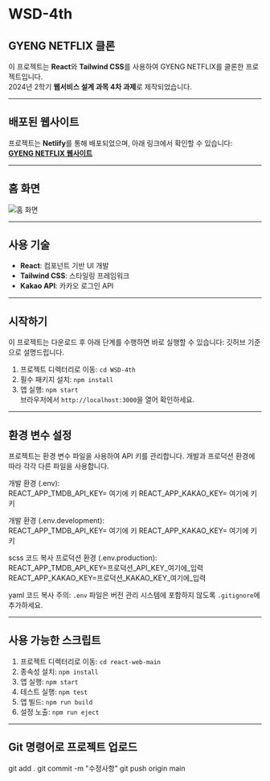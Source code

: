 # WSD-4th
## GYENG NETFLIX 클론

이 프로젝트는 **React**와 **Tailwind CSS**를 사용하여 GYENG NETFLIX를 클론한 프로젝트입니다.  
2024년 2학기 **웹서비스 설계 과목 4차 과제**로 제작되었습니다.

---

## 배포된 웹사이트

프로젝트는 **Netlify**를 통해 배포되었으며, 아래 링크에서 확인할 수 있습니다:  
**[GYENG NETFLIX 웹사이트](https://wsd-44.netlify.app/)**

---

## 홈 화면

![홈 화면](./public/assert/ReadmeImg.png)

---

## 사용 기술

- **React**: 컴포넌트 기반 UI 개발
- **Tailwind CSS**: 스타일링 프레임워크
- **Kakao API**: 카카오 로그인 API

---

## 시작하기

이 프로젝트는 다운로드 후 아래 단계를 수행하면 바로 실행할 수 있습니다:
깃허브 기준으로 설명드립니다.

1. 프로젝트 디렉터리로 이동: `cd WSD-4th`  
2. 필수 패키지 설치: `npm install`  
3. 앱 실행: `npm start`  
   브라우저에서 `http://localhost:3000`을 열어 확인하세요.

---

## 환경 변수 설정

프로젝트는 환경 변수 파일을 사용하여 API 키를 관리합니다. 개발과 프로덕션 환경에 따라 각각 다른 파일을 사용합니다.  

개발 환경 (.env):  
REACT_APP_TMDB_API_KEY=  여기에 키
REACT_APP_KAKAO_KEY= 여기에 키키

개발 환경 (.env.development):  
REACT_APP_TMDB_API_KEY=  여기에 키
REACT_APP_KAKAO_KEY= 여기에 키키

scss
코드 복사
프로덕션 환경 (.env.production):  
REACT_APP_TMDB_API_KEY=프로덕션_API_KEY_여기에_입력
REACT_APP_KAKAO_KEY=프로덕션_KAKAO_KEY_여기에_입력

yaml
코드 복사
주의: `.env` 파일은 버전 관리 시스템에 포함하지 않도록 `.gitignore`에 추가하세요.

---

## 사용 가능한 스크립트

1. 프로젝트 디렉터리로 이동: `cd react-web-main`  
2. 종속성 설치: `npm install`  
3. 앱 실행: `npm start`  
4. 테스트 실행: `npm test`  
5. 앱 빌드: `npm run build`  
6. 설정 노출: `npm run eject`  

---

## Git 명령어로 프로젝트 업로드

git add . git commit -m "수정사항" git push origin main




